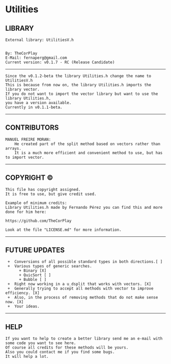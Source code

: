 # Utilities

  
## LIBRARY

 	External library: UtilitiesV.h

 
 	By: TheCorPlay
 	E-Mail: fernaperg@gmail.com
 	Current version: v0.1.7 - RC (Release Candidate)
***
	
	Since the v0.1.2-beta the library Utilities.h change the name to UtilitiesV.h
	This is because from now on, the library Utilities.h imports the library vector.
	If you do not want to import the vector library but want to use the library Utilities.h,
	you have a version available.
	Currently in v0.1.1-beta.
***
	
## CONTRIBUTORS

	MANUEL FREIRE MORAN:
		He created part of the split method based on vectors rather than arrays.
		It is a much more efficient and convenient method to use, but has to import vector.
***
 	
## COPYRIGHT ©
 
 	This file has copyright assigned.
 	It is free to use, but give credit used.
	
 	Example of minimum credits:
 	Library Utilities.h made by Fernando Pérez you can find this and more done for him here:
 
 	https://github.com/TheCorPlay
	
	Look at the file "LICENSE.md" for more information.
***
 	
## FUTURE UPDATES
 	
 	 +	Conversions of all possible standard types in both directions.[ ]
 	 +	Various types of generic searches.
 	      + Binary [X]
 	      + QuicSort [ ]
 	      + Bubble [ ]
	 +	Right now working in a u_dsplit that works with vectors. [X]
	 +	Generally trying to accept all methods with vector to improve efficiency. [X]
	 +	Also, in the process of removing methods that do not make sense now. [X]
 	 +	Your ideas.
***
  
## HELP
  
	If you want to help to create a better library send me an e-mail with some code you want to see here.
	Of course all credits for these methods will be yours.
	Also you could contact me if you find some bugs.
	It will help a lot.
